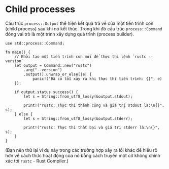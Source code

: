 # Child processes

Cấu trúc `process::Output` thể hiện kết quả trả về của một tiến trình con (child process) sau khi nó kết thúc. Trong khi đó cấu trúc `process::Command` đóng vai trò là một trình xây dựng quá trình (process builder). <br/>

```rust, editable
use std::process::Command;

fn main() {
    // Khởi tạo một tiến trình con mới để thực thi lệnh `rustc --version`
    let output = Command::new("rustc")
        .arg("--version")
        .output().unwrap_or_else(|e| {
            panic!("Đã có lỗi xảy ra khi thực thi tiến trình: {}", e)
    });

    if output.status.success() {
        let s = String::from_utf8_lossy(&output.stdout);

        print!("rustc: Thực thi thành công và giá trị stdout là:\n{}", s);
    } else {
        let s = String::from_utf8_lossy(&output.stderr);

        print!("rustc: Thực thi thất bại và giá trị stderr là:\n{}", s);
    }
}
```

(Bạn nên thử lại ví dụ này trong các trường hợp xảy ra lỗi khác để hiểu rõ hơn về cách thức hoạt động của nó bằng cách truyền một cờ không chính xác tới `rustc` - Rust Compiler.) <br/>